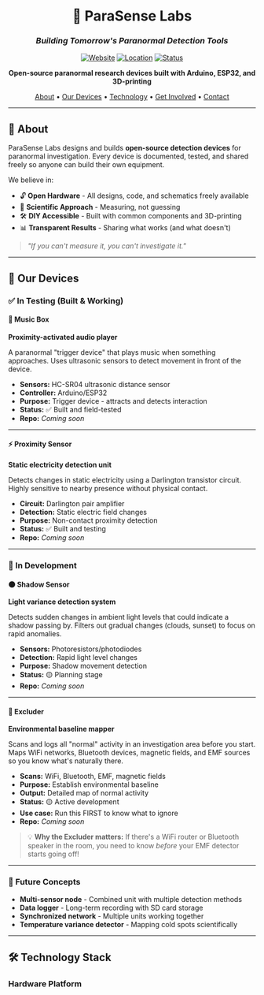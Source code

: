 <div align="center">

# 🔬 ParaSense Labs

### *Building Tomorrow's Paranormal Detection Tools*

[![Website](https://img.shields.io/badge/Website-parasenselabs.se-blue?style=flat-square)](https://parasenselabs.se)
[![Location](https://img.shields.io/badge/Location-Stockholm%2C%20Sweden-green?style=flat-square)](#)
[![Status](https://img.shields.io/badge/Status-Active%20Development-orange?style=flat-square)](#)

**Open-source paranormal research devices built with Arduino, ESP32, and 3D-printing**

[About](#about) • [Our Devices](#our-devices) • [Technology](#technology) • [Get Involved](#get-involved) • [Contact](#contact)

</div>

---

## 🎯 About

ParaSense Labs designs and builds **open-source detection devices** for paranormal investigation. Every device is documented, tested, and shared freely so anyone can build their own equipment.

We believe in:
- 🔓 **Open Hardware** - All designs, code, and schematics freely available
- 🔬 **Scientific Approach** - Measuring, not guessing
- 🛠️ **DIY Accessible** - Built with common components and 3D-printing
- 📊 **Transparent Results** - Sharing what works (and what doesn't)

> *"If you can't measure it, you can't investigate it."*

---

## 🔧 Our Devices

### ✅ In Testing (Built & Working)

#### 🎵 Music Box
**Proximity-activated audio player**

A paranormal "trigger device" that plays music when something approaches. Uses ultrasonic sensors to detect movement in front of the device.

- **Sensors:** HC-SR04 ultrasonic distance sensor
- **Controller:** Arduino/ESP32
- **Purpose:** Trigger device - attracts and detects interaction
- **Status:** ✅ Built and field-tested
- **Repo:** *Coming soon*

---

#### ⚡ Proximity Sensor
**Static electricity detection unit**

Detects changes in static electricity using a Darlington transistor circuit. Highly sensitive to nearby presence without physical contact.

- **Circuit:** Darlington pair amplifier
- **Detection:** Static electric field changes
- **Purpose:** Non-contact proximity detection
- **Status:** ✅ Built and testing
- **Repo:** *Coming soon*

---

### 🔄 In Development

#### 🌑 Shadow Sensor
**Light variance detection system**

Detects sudden changes in ambient light levels that could indicate a shadow passing by. Filters out gradual changes (clouds, sunset) to focus on rapid anomalies.

- **Sensors:** Photoresistors/photodiodes
- **Detection:** Rapid light level changes
- **Purpose:** Shadow movement detection
- **Status:** 🟡 Planning stage
- **Repo:** *Coming soon*

---

#### 📡 Excluder
**Environmental baseline mapper**

Scans and logs all "normal" activity in an investigation area before you start. Maps WiFi networks, Bluetooth devices, magnetic fields, and EMF sources so you know what's naturally there.

- **Scans:** WiFi, Bluetooth, EMF, magnetic fields
- **Purpose:** Establish environmental baseline
- **Output:** Detailed map of normal activity
- **Status:** 🟡 Active development
- **Use case:** Run this FIRST to know what to ignore
- **Repo:** *Coming soon*

> 💡 **Why the Excluder matters:** If there's a WiFi router or Bluetooth speaker in the room, you need to know *before* your EMF detector starts going off!

---

### 🔮 Future Concepts

- **Multi-sensor node** - Combined unit with multiple detection methods
- **Data logger** - Long-term recording with SD card storage
- **Synchronized network** - Multiple units working together
- **Temperature variance detector** - Mapping cold spots scientifically

---

## 🛠️ Technology Stack

### Hardware Platform
